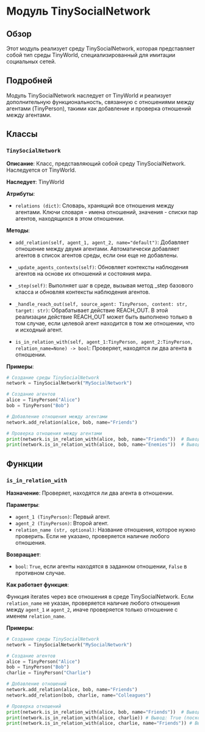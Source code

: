 # Модуль TinySocialNetwork

## Обзор

Этот модуль реализует среду TinySocialNetwork, которая представляет собой  тип среды TinyWorld, 
специализированный для имитации социальных сетей. 

## Подробней

Модуль TinySocialNetwork наследует от TinyWorld и реализует дополнительную функциональность, связанную 
с отношениями между агентами (TinyPerson), такими как добавление и проверка отношений между агентами. 

## Классы

### `TinySocialNetwork`

**Описание**: Класс, представляющий собой среду TinySocialNetwork. Наследуется от TinyWorld.

**Наследует**: TinyWorld

**Атрибуты**:

- `relations (dict)`: Словарь, хранящий все отношения между агентами. Ключи словаря - имена отношений, 
  значения - списки пар агентов, находящихся в этом отношении. 

**Методы**:

- `add_relation(self, agent_1, agent_2, name="default")`:  Добавляет отношение между двумя агентами. 
  Автоматически добавляет агентов в список агентов среды, если они еще не добавлены.

- `_update_agents_contexts(self)`: Обновляет контексты наблюдения агентов на основе их отношений 
  и состояния мира. 

- `_step(self)`: Выполняет шаг в среде, вызывая метод _step базового класса и обновляя 
  контексты наблюдения агентов.

- `_handle_reach_out(self, source_agent: TinyPerson, content: str, target: str)`: Обрабатывает действие 
  REACH_OUT. В этой реализации действие REACH_OUT может быть выполнено только в том случае, 
  если целевой агент находится в том же отношении, что и исходный агент. 

- `is_in_relation_with(self, agent_1:TinyPerson, agent_2:TinyPerson, relation_name=None) -> bool`: 
  Проверяет, находятся ли два агента в отношении. 

**Примеры**:

```python
# Создание среды TinySocialNetwork
network = TinySocialNetwork("MySocialNetwork")

# Создание агентов
alice = TinyPerson("Alice")
bob = TinyPerson("Bob")

# Добавление отношения между агентами
network.add_relation(alice, bob, name="Friends")

# Проверка отношения между агентами
print(network.is_in_relation_with(alice, bob, name="Friends"))  # Вывод: True
print(network.is_in_relation_with(alice, bob, name="Enemies"))  # Вывод: False
```

## Функции

### `is_in_relation_with`

**Назначение**:  Проверяет, находятся ли два агента в отношении. 

**Параметры**:

- `agent_1 (TinyPerson)`: Первый агент.
- `agent_2 (TinyPerson)`: Второй агент.
- `relation_name (str, optional)`:  Название отношения, которое нужно проверить. Если не указано, 
  проверяется наличие любого отношения. 

**Возвращает**:

- `bool`:  `True`, если агенты находятся в заданном отношении, `False` в противном случае.

**Как работает функция**:

Функция iterates через все отношения в среде TinySocialNetwork. Если `relation_name` не указан, 
проверяется наличие любого отношения между `agent_1` и `agent_2`, иначе проверяется только 
отношение с именем `relation_name`.

**Примеры**:

```python
# Создание среды TinySocialNetwork
network = TinySocialNetwork("MySocialNetwork")

# Создание агентов
alice = TinyPerson("Alice")
bob = TinyPerson("Bob")
charlie = TinyPerson("Charlie")

# Добавление отношений
network.add_relation(alice, bob, name="Friends")
network.add_relation(bob, charlie, name="Colleagues")

# Проверка отношений
print(network.is_in_relation_with(alice, bob, name="Friends"))  # Вывод: True
print(network.is_in_relation_with(alice, charlie)) # Вывод: True (поскольку они связаны через "Bob")
print(network.is_in_relation_with(alice, charlie, name="Friends")) # Вывод: False 
```